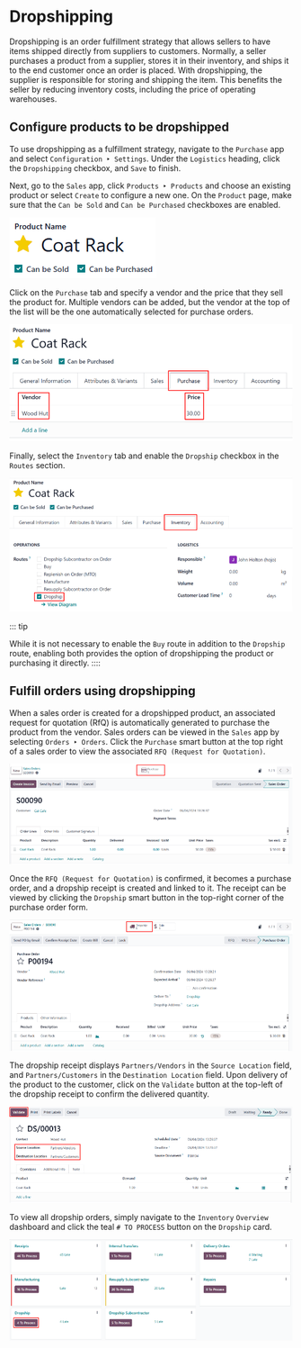 # Dropshipping

Dropshipping is an order fulfillment strategy that allows sellers to
have items shipped directly from suppliers to customers. Normally, a
seller purchases a product from a supplier, stores it in their
inventory, and ships it to the end customer once an order is placed.
With dropshipping, the supplier is responsible for storing and shipping
the item. This benefits the seller by reducing inventory costs,
including the price of operating warehouses.

## Configure products to be dropshipped

To use dropshipping as a fulfillment strategy, navigate to the
`Purchase` app and select
`Configuration ‣ Settings`.
Under the `Logistics` heading, click
the `Dropshipping` checkbox, and
`Save` to finish.

Next, go to the `Sales` app,
click `Products ‣ Products`
and choose an existing product or select `Create` to configure a new one. On the
`Product` page, make sure that the
`Can be Sold` and
`Can be Purchased` checkboxes are
enabled.

![Enable the \"Can be Sold\" and \"Can be Purchased\" checkboxes on the product form.](dropshipping/sold-purchased-checkboxes.png)

Click on the `Purchase` tab and
specify a vendor and the price that they sell the product for. Multiple
vendors can be added, but the vendor at the top of the list will be the
one automatically selected for purchase orders.

![The product form with a vendor specified.](dropshipping/product-vendor-config.png)

Finally, select the `Inventory` tab
and enable the `Dropship` checkbox in
the `Routes` section.

![Enable the Dropship option in the product inventory tab.](dropshipping/enable-dropship-route.png)

::: tip

While it is not necessary to enable the `Buy` route in addition to the `Dropship` route, enabling both provides the option of
dropshipping the product or purchasing it directly.
::::

## Fulfill orders using dropshipping

When a sales order is created for a dropshipped product, an associated
request for quotation (RfQ) is automatically generated to purchase the
product from the vendor. Sales orders can be viewed in the
`Sales` app by selecting
`Orders ‣ Orders`. Click the
`Purchase` smart button at the top
right of a sales order to view the associated
`RFQ (Request for Quotation)`.

![A dropship sales order with the Purchase smart button in the top right corner.](dropshipping/dropship-sales-order.png)

Once the `RFQ (Request for Quotation)` is
confirmed, it becomes a purchase order, and a dropship receipt is
created and linked to it. The receipt can be viewed by clicking the
`Dropship` smart button in the
top-right corner of the purchase order form.

![A dropship purchase order with the Receipt smart button in the top right corner.](dropshipping/dropship-purchase-order.png)

The dropship receipt displays `Partners/Vendors` in the `Source Location` field, and `Partners/Customers` in the `Destination Location` field. Upon delivery of the product to the customer,
click on the `Validate` button at the
top-left of the dropship receipt to confirm the delivered quantity.

![Validate the dropship receipt after delivery.](dropshipping/validate-dropship-receipt.png)

To view all dropship orders, simply navigate to the
`Inventory`
`Overview` dashboard and click the
teal `# TO PROCESS` button on the
`Dropship` card.

![Click the green button on the Dropship card to view all dropship orders.](dropshipping/view-all-dropship-orders.png)
